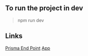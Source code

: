 ## To run the project in dev

> npm run dev

## Links

[Prisma End Point](https://thawing-ocean-56286.herokuapp.com/_admin)
[App](https://autest-snsfyhdfmx.now.sh/)

